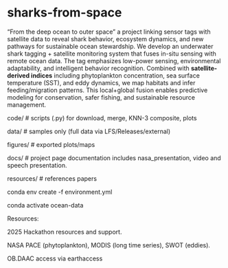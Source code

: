 # sharks-from-space
“From the deep ocean to outer space” a project linking sensor tags with satellite data to reveal shark behavior, ecosystem dynamics, and new pathways for sustainable ocean stewardship.
We develop an underwater shark tagging + satellite monitoring system that fuses in-situ sensing with remote ocean data. The tag emphasizes low-power sensing, environmental adaptability, and intelligent behavior recognition. Combined with **satellite-derived indices** including phytoplankton concentration, sea surface temperature (SST), and eddy dynamics, we map habitats and infer feeding/migration patterns. This local+global fusion enables predictive modeling for conservation, safer fishing, and sustainable resource management.

code/ # scripts (.py) for download, merge, KNN-3 composite, plots

data/ # samples only (full data via LFS/Releases/external)

figures/ # exported plots/maps

docs/ # project page documentation includes nasa_presentation, video and speech presentation.

resources/ # references papers

conda env create -f environment.yml

conda activate ocean-data

Resources:

2025 Hackathon resources and support.

NASA PACE (phytoplankton), MODIS (long time series), SWOT (eddies).

OB.DAAC access via earthaccess
